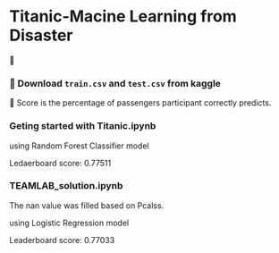 # Titanic-Macine Learning from Disaster
:ship: 


### 🔨 Download `train.csv` and `test.csv` from kaggle

💯 Score is the percentage of passengers participant correctly predicts.

### Geting started with Titanic.ipynb
using Random Forest Classifier model

Ledaerboard score: 0.77511


### TEAMLAB_solution.ipynb
The nan value was filled based on Pcalss.

using Logistic Regression model

Leaderboard score: 0.77033


